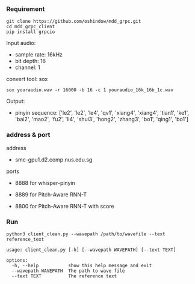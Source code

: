 ### Requirement
``` shell
git clone https://github.com/oshindow/mdd_grpc.git
cd mdd_grpc_client
pip install grpcio
```

Input audio: 

- sample rate: 16kHz
- bit depth: 16
- channel: 1

convert tool: sox 
```shell
sox youraudio.wav -r 16000 -b 16 -c 1 youraudio_16k_16b_1c.wav
```

Output:
- pinyin sequence: ['le2', 'le2', 'le4', 'qv1', 'xiang4', 'xiang4', 'tian1', 'ke1', 'bai2', 'mao2', 'fu2', 'li4', 'shui3', 'hong2', 'zhang3', 'bo1', 'qing1', 'bo1']

### address & port
address
- smc-gpu1.d2.comp.nus.edu.sg

ports
- 8888 for whisper-pinyin

- 8889 for Pitch-Aware RNN-T

- 8800 for Pitch-Aware RNN-T with score
### Run

``` shell
python3 client_clean.py --wavepath /path/to/wavefile --text reference_text

usage: client_clean.py [-h] [--wavepath WAVEPATH] [--text TEXT]

options:
  -h, --help           show this help message and exit
  --wavepath WAVEPATH  The path to wave file
  --text TEXT          The reference text
```
